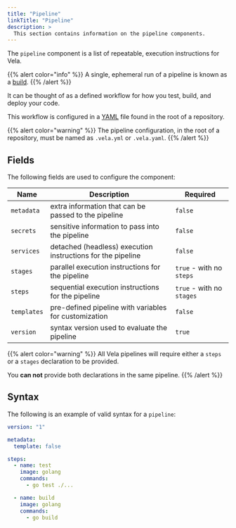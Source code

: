 ```yaml
---
title: "Pipeline"
linkTitle: "Pipeline"
description: >
  This section contains information on the pipeline components.
---
```


The `pipeline` component is a list of repeatable, execution instructions for Vela.

{{% alert color="info" %}}
A single, ephemeral run of a pipeline is known as a [build](/docs/concepts/resources/build/).
{{% /alert %}}

It can be thought of as a defined workflow for how you test, build, and deploy your code.

This workflow is configured in a [YAML](https://yaml.org/) file found in the root of a repository.

{{% alert color="warning" %}}
The pipeline configuration, in the root of a repository, must be named as `.vela.yml` or `.vela.yaml`.
{{% /alert %}}

## Fields

The following fields are used to configure the component:

| Name        | Description                                                 | Required                  |
| ----------- | ----------------------------------------------------------- | ------------------------- |
| `metadata`  | extra information that can be passed to the pipeline        | `false`                   |
| `secrets`   | sensitive information to pass into the pipeline             | `false`                   |
| `services`  | detached (headless) execution instructions for the pipeline | `false`                   |
| `stages`    | parallel execution instructions for the pipeline            | `true` - with no `steps`  |
| `steps`     | sequential execution instructions for the pipeline          | `true` - with no `stages` |
| `templates` | pre-defined pipeline with variables for customization       | `false`                   |
| `version`   | syntax version used to evaluate the pipeline                | `true`                    |

{{% alert color="warning" %}}
All Vela pipelines will require either a `steps` or a `stages` declaration to be provided.

You **can not** provide both declarations in the same pipeline.
{{% /alert %}}

## Syntax

The following is an example of valid syntax for a `pipeline`:

```yaml
version: "1"

metadata:
  template: false

steps:
  - name: test
    image: golang
    commands:
      - go test ./...

  - name: build
    image: golang
    commands:
      - go build
```
